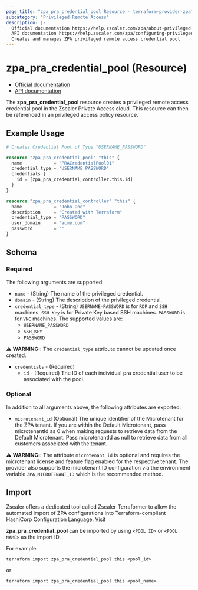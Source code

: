 ```yaml
---
page_title: "zpa_pra_credential_pool Resource - terraform-provider-zpa"
subcategory: "Privileged Remote Access"
description: |-
  Official documentation https://help.zscaler.com/zpa/about-privileged-credentials
  API documentation https://help.zscaler.com/zpa/configuring-privileged-credentials-using-api
  Creates and manages ZPA privileged remote access credential pool
---
```


# zpa_pra_credential_pool (Resource)

* [Official documentation](https://help.zscaler.com/zpa/about-privileged-credential-pools)
* [API documentation](https://help.zscaler.com/zpa/configuring-privileged-credentials-using-api)

The **zpa_pra_credential_pool** resource creates a privileged remote access credential pool in the Zscaler Private Access cloud. This resource can then be referenced in an privileged access policy resource.

## Example Usage

```terraform
# Creates Credential Pool of Type "USERNAME_PASSWORD"

resource "zpa_pra_credential_pool" "this" {
  name            = "PRACredentialPool01"
  credential_type = "USERNAME_PASSWORD"
  credentials {
    id = [zpa_pra_credential_controller.this.id]
  }
}

resource "zpa_pra_credential_controller" "this" {
  name            = "John Doe"
  description     = "Created with Terraform"
  credential_type = "PASSWORD"
  user_domain     = "acme.com"
  password        = ""
}
```

## Schema

### Required

The following arguments are supported:

- `name` - (String) The name of the privileged credential.
- `domain` - (String) The description of the privileged credential.
- `credential_type` - (String) `USERNAME-PASSWORD` is for `RDP` and `SSH` machines. `SSH Key` is for Private Key based SSH machines. `PASSWORD` is for `VNC` machines. The supported values are:
    - ``USERNAME_PASSWORD``
    - ``SSH_KEY``
    - ``PASSWORD``

⚠️ **WARNING:**: The `credential_type` attribute cannot be updated once created.

* `credentials` - (Required)
  * `id` - (Required) The ID of each individual pra credential user to be associated with the pool.

### Optional

In addition to all arguments above, the following attributes are exported:

- `microtenant_id` (Optional) The unique identifier of the Microtenant for the ZPA tenant. If you are within the Default Microtenant, pass microtenantId as 0 when making requests to retrieve data from the Default Microtenant. Pass microtenantId as null to retrieve data from all customers associated with the tenant.

⚠️ **WARNING:**: The attribute ``microtenant_id`` is optional and requires the microtenant license and feature flag enabled for the respective tenant. The provider also supports the microtenant ID configuration via the environment variable `ZPA_MICROTENANT_ID` which is the recommended method.

## Import

Zscaler offers a dedicated tool called Zscaler-Terraformer to allow the automated import of ZPA configurations into Terraform-compliant HashiCorp Configuration Language.
[Visit](https://github.com/zscaler/zscaler-terraformer)

**zpa_pra_credential_pool** can be imported by using `<POOL ID>` or `<POOL NAME>` as the import ID.

For example:

```shell
terraform import zpa_pra_credential_pool.this <pool_id>
```

or

```shell
terraform import zpa_pra_credential_pool.this <pool_name>
```
